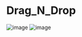 # Drag_N_Drop


![image](https://github.com/NihalSisodiya/Drag_N_Drop/assets/139050214/dff06816-5ce6-4d38-931a-a95fc404a810)
![image](https://github.com/NihalSisodiya/Drag_N_Drop/assets/139050214/576abbe3-1cf1-4359-bff8-abb456cca4b2)
